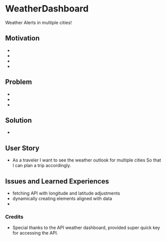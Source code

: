 # WeatherDashboard
Weather Alerts in multiple cities! 

## Motivation 
* 
* 
* 
* 


## Problem 
* 
* 
* 


## Solution 
* 



## User Story 
* As a  traveler
I want to see the weather outlook for multiple cities
So that I can plan a trip accordingly.


## Issues and Learned Experiences 
* fetching API with longitude and latitude adjustments
* dynamically creating elements aligned with data 
* 

### Credits 
* Special thanks to the API weather dashboard, provided super quick key for accessing the API. 
